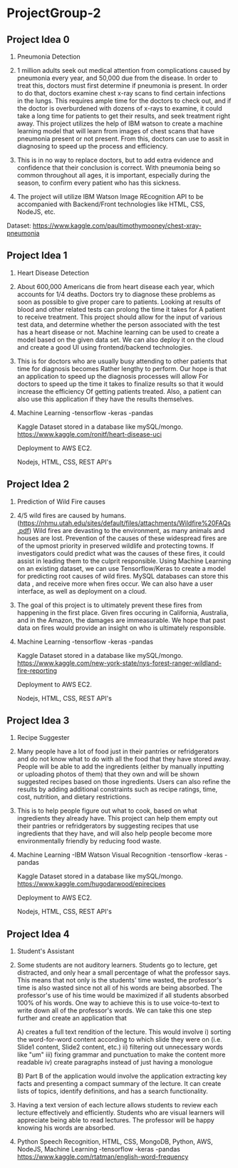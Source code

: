 # ProjectGroup-2

## Project Idea 0

1. Pneumonia Detection

2. 1 million adults seek out medical attention from complications caused by pneumonia every year, and 50,000 due from the disease. In order to treat this, doctors must first determine if pneumonia is present. In order to do that, doctors examine chest x-ray scans to find certain infections in the lungs. This requires ample time for the doctors to check out, and if the doctor is overburdened with dozens of x-rays to examine, it could take a long time for patients to get their results, and seek treatment right away. This project utilizes the help of IBM watson to create a machine learning model that will learn from images of chest scans that have pneumonia present or not present. From this, doctors can use to assit in diagnosing to speed up the process and efficiency.

3. This is in no way to replace doctors, but to add extra evidence and confidence that their conclusion is correct. With pneumonia being so common throughout all ages, it is important, especially during the season, to confirm every patient who has this sickness. 

4. The project will utilize IBM Watson Image REcognition API to be accompanied with Backend/Front technologies like HTML, CSS, NodeJS, etc.

Dataset: https://www.kaggle.com/paultimothymooney/chest-xray-pneumonia


## Project Idea 1

1. Heart Disease Detection

2. About 600,000 Americans die from heart disease each year, which accounts for 
1/4 deaths. Doctors try to diagnose these problems as soon as possible to give proper care to 
patients. Looking at results of blood and other related tests can prolong the time it takes for
A patient to receive treatment. This project should allow for the input of various test data, and determine whether the
person associated with the test has a heart disease or not. Machine learning can be used to create a model based on the given data set. We can also deploy it on the cloud and create a good UI using frontend/backend technologies. 

3. This is for doctors who are usually busy attending to other patients that time for diagnosis becomes
Rather lengthy to perform. Our hope is that an application to speed up the diagnosis processes will allow
For doctors to speed up the time it takes to finalize results so that it would increase the efficiency
Of getting patients treated. Also, a patient can also use this application if they have the results themselves.

4. Machine Learning
   -tensorflow
   -keras
   -pandas

   Kaggle Dataset stored in a database like mySQL/mongo. https://www.kaggle.com/ronitf/heart-disease-uci

   Deployment to AWS EC2.

   Nodejs, HTML, CSS, REST API's


   
   

## Project Idea 2 
1. Prediction of Wild Fire causes

2. 4/5 wild fires are caused by humans. (https://nhmu.utah.edu/sites/default/files/attachments/Wildfire%20FAQs.pdf) Wild fires are devasting to the environment, as many animals and houses are lost. Prevention of the causes of these 
widespread fires are of the upmost priority in preserved wildlife and protecting towns. If investigators could predict what 
was the causes of these fires, it could assist in leading them to the culprit responsible. Using Machine Learning on an existing dataset, we can use Tensorflow/Keras to create a model for predicting root causes of wild fires. MySQL databases can store this data , and receive more when fires occur. We can also have a user interface, as well as deployment on a cloud. 

3. The goal of this project is to ultimately prevent these fires from happening in the first place. Given fires occuring in California, Australia, and in the Amazon, the damages are immeasurable. We hope that past data on fires would provide an insight on who is ultimately responsible. 

4. Machine Learning
   -tensorflow
   -keras
   -pandas
   
   
   Kaggle Dataset stored in a database like mySQL/mongo. https://www.kaggle.com/new-york-state/nys-forest-ranger-wildland-fire-reporting

   Deployment to AWS EC2.

   Nodejs, HTML, CSS, REST API's





## Project Idea 3

1. Recipe Suggester

2. Many people have a lot of food just in their pantries or refridgerators and do not know what to do with all the food that they have stored away. People will be able to add the ingredients (either by manually inputting or uploading photos of them) that they own and will be shown suggested recipes based on those ingredients. Users can also refine the results by adding additional constraints such as recipe ratings, time, cost, nutrition, and dietary restrictions.

3. This is to help people figure out what to cook, based on what ingredients they already have. This project can help them empty out their pantries or refridgerators by suggesting recipes that use ingredients that they have, and will also help people become more environmentally friendly by reducing food waste.

4. Machine Learning
   -IBM Watson Visual Recognition
   -tensorflow
   -keras
   -pandas
   
   Kaggle Dataset stored in a database like mySQL/mongo. https://www.kaggle.com/hugodarwood/epirecipes
   
   Deployment to AWS EC2.

   Nodejs, HTML, CSS, REST API's
   
## Project Idea 4
   
1. Student's Assistant
   
2. Some students are not auditory learners. Students go to lecture, get distracted, and only hear a small percentage of what the professor says. This means that not only is the students' time wasted, the professor's time is also wasted since not all of his words are being absorbed. The professor's use of his time would be maximized if all students absorbed 100% of his words. One way to achieve this is to use voice-to-text to write down all of the professor's words. We can take this one step further and create an application that
   
   A) creates a full text rendition of the lecture. This would involve 
	   i) sorting the word-for-word content according to which slide they were on (i.e. Slide1 content, Slide2 content, etc.)
	   ii) filtering out unnecessary words like "um" 
      iii) fixing grammar and punctuation to make the content more readable 
	   iv) create paragraphs instead of just having a monologue

   B) Part B of the application would involve the application extracting key facts and presenting a compact summary of the lecture. It       can create lists of topics, identify definitions, and has a search functionality. 
   
3) Having a text version of each lecture allows students to review each lecture effectively and efficiently. Students who are visual learners will appreciate being able to read lectures. The professor will be happy knowing his words are absorbed. 

4) Python Speech Recognition, HTML, CSS, MongoDB, Python, AWS, NodeJS, Machine Learning -tensorflow -keras -pandas
https://www.kaggle.com/rtatman/english-word-frequency 


